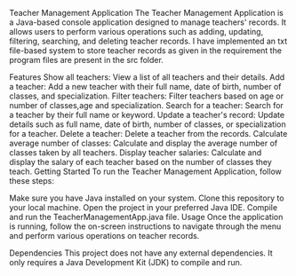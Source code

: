 Teacher Management Application
The Teacher Management Application is a Java-based console application designed to manage teachers' records. It allows users to perform various operations such as adding, updating, filtering, searching, and deleting teacher records. I have implemented an txt file-based system to store teacher records as given in the requirement the program files are present in the src folder.

Features
Show all teachers: View a list of all teachers and their details.
Add a teacher: Add a new teacher with their full name, date of birth, number of classes, and specialization.
Filter teachers: Filter teachers based on age or number of classes,age and specialization.
Search for a teacher: Search for a teacher by their full name or keyword.
Update a teacher's record: Update details such as full name, date of birth, number of classes, or specialization for a teacher.
Delete a teacher: Delete a teacher from the records.
Calculate average number of classes: Calculate and display the average number of classes taken by all teachers.
Display teacher salaries: Calculate and display the salary of each teacher based on the number of classes they teach.
Getting Started
To run the Teacher Management Application, follow these steps:

Make sure you have Java installed on your system.
Clone this repository to your local machine.
Open the project in your preferred Java IDE.
Compile and run the TeacherManagementApp.java file.
Usage
Once the application is running, follow the on-screen instructions to navigate through the menu and perform various operations on teacher records.

Dependencies
This project does not have any external dependencies. It only requires a Java Development Kit (JDK) to compile and run.
